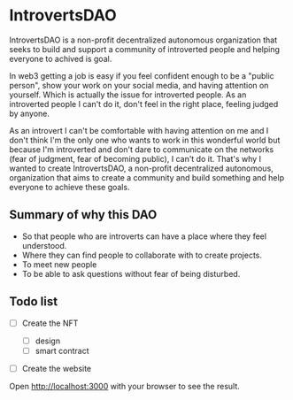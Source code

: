 
# IntrovertsDAO
IntrovertsDAO is a non-profit decentralized autonomous organization that seeks to build and support a community of introverted people and helping everyone to achived is goal.

In web3 getting a job is easy if you feel confident enough to be a "public person", show your work on your social media, and having attention on yourself. Which is actually the issue for introverted people. As an introverted people I can't do it, don't feel in the right place, feeling judged by anyone.

As an introvert I can't be comfortable with having attention on me and I don't think I'm the only one who wants to work in this wonderful world but because I'm introverted and don't dare to communicate on the networks (fear of judgment, fear of becoming public), I can't do it. That's why I wanted to create IntrovertsDAO, a non-profit decentralized autonomous, organization that aims to create a community and build something and help everyone to achieve these goals.

## Summary of why this DAO
- So that people who are introverts can have a place where they feel understood.
- Where they can find people to collaborate with to create projects.
- To meet new people
- To be able to ask questions without fear of being disturbed.

## Todo list
- [ ] Create the NFT
   - [ ] design
   - [ ] smart contract
- [ ] Create the website 






Open [http://localhost:3000](http://localhost:3000) with your browser to see the result.


